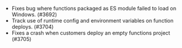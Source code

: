 - Fixes bug where functions packaged as ES module failed to load on Windows. (#3692)
- Track use of runtime config and environment variables on function deploys. (#3704)
- Fixes a crash when customers deploy an empty functions project (#3705)
